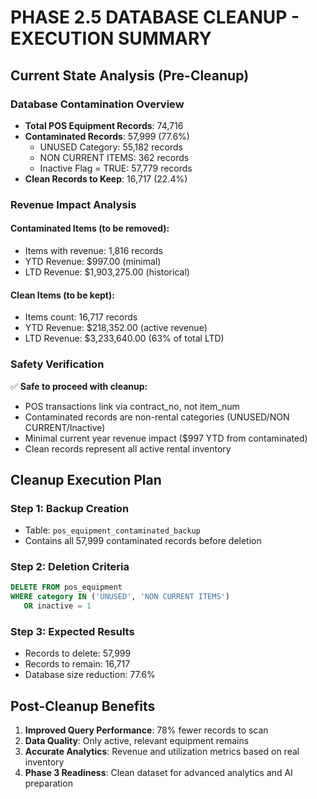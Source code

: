 # PHASE 2.5 DATABASE CLEANUP - EXECUTION SUMMARY

## Current State Analysis (Pre-Cleanup)

### Database Contamination Overview
- **Total POS Equipment Records**: 74,716
- **Contaminated Records**: 57,999 (77.6%)
  - UNUSED Category: 55,182 records
  - NON CURRENT ITEMS: 362 records  
  - Inactive Flag = TRUE: 57,779 records
- **Clean Records to Keep**: 16,717 (22.4%)

### Revenue Impact Analysis
#### Contaminated Items (to be removed):
- Items with revenue: 1,816 records
- YTD Revenue: $997.00 (minimal)
- LTD Revenue: $1,903,275.00 (historical)

#### Clean Items (to be kept):
- Items count: 16,717 records
- YTD Revenue: $218,352.00 (active revenue)
- LTD Revenue: $3,233,640.00 (63% of total LTD)

### Safety Verification
✅ **Safe to proceed with cleanup:**
- POS transactions link via contract_no, not item_num
- Contaminated records are non-rental categories (UNUSED/NON CURRENT/Inactive)
- Minimal current year revenue impact ($997 YTD from contaminated)
- Clean records represent all active rental inventory

## Cleanup Execution Plan

### Step 1: Backup Creation
- Table: `pos_equipment_contaminated_backup`
- Contains all 57,999 contaminated records before deletion

### Step 2: Deletion Criteria
```sql
DELETE FROM pos_equipment 
WHERE category IN ('UNUSED', 'NON CURRENT ITEMS') 
   OR inactive = 1
```

### Step 3: Expected Results
- Records to delete: 57,999
- Records to remain: 16,717
- Database size reduction: 77.6%

## Post-Cleanup Benefits
1. **Improved Query Performance**: 78% fewer records to scan
2. **Data Quality**: Only active, relevant equipment remains
3. **Accurate Analytics**: Revenue and utilization metrics based on real inventory
4. **Phase 3 Readiness**: Clean dataset for advanced analytics and AI preparation